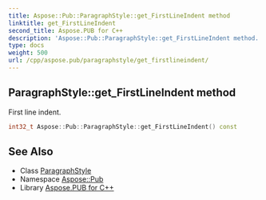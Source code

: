 ```yaml
---
title: Aspose::Pub::ParagraphStyle::get_FirstLineIndent method
linktitle: get_FirstLineIndent
second_title: Aspose.PUB for C++
description: 'Aspose::Pub::ParagraphStyle::get_FirstLineIndent method. First line indent in C++.'
type: docs
weight: 500
url: /cpp/aspose.pub/paragraphstyle/get_firstlineindent/
---
```

## ParagraphStyle::get_FirstLineIndent method


First line indent.

```cpp
int32_t Aspose::Pub::ParagraphStyle::get_FirstLineIndent() const
```

## See Also

* Class [ParagraphStyle](../)
* Namespace [Aspose::Pub](../../)
* Library [Aspose.PUB for C++](../../../)
